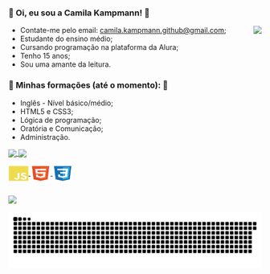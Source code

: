 ### 🤎 Oi, eu sou a Camila Kampmann! 🤎

<div>
    <img align="right" height="300" src="https://cdn.statically.io/img/i.pinimg.com/originals/b6/34/23/b634234f4b2c5c0941b646d25768ca1a.gif">
</div>

- Contate-me pelo email: camila.kampmann.github@gmail.com;
- Estudante do ensino médio; 
- Cursando programação na plataforma da Alura; 
- Tenho 15 anos;
- Sou uma amante da leitura.

### 🤎 Minhas formações (até o momento): 🤎 </h2>
- Inglês - Nível básico/médio; 
- HTML5 e CSS3;
- Lógica de programação;
- Oratória e Comunicação;
- Administração.

<div>
  <a href="https://github.com/CamilaKampmann">
  <img height="150em" align="center" src="https://github-readme-stats.vercel.app/api?username=CamilaKampmann&show_icons=true&theme=kacho_ga&include_all_commits=true&count_private=true"/>
  <img height="150em" align="center" src="https://github-readme-stats.vercel.app/api/top-langs/?username=CamilaKampmann&layout=compact&langs_count=7&theme=kacho_ga"/>  
</div>
  
<div style="display: inline_block"> <br>
  <img align="center" alt="Camila-Js" height="30" width="40" src="https://raw.githubusercontent.com/devicons/devicon/master/icons/javascript/javascript-plain.svg">
  <img align="center" alt="Camila-HTML" height="30" width="40" src="https://raw.githubusercontent.com/devicons/devicon/master/icons/html5/html5-original.svg">
  <img align="center" alt="Camila-CSS" height="30" width="40" src="https://raw.githubusercontent.com/devicons/devicon/master/icons/css3/css3-original.svg">
</div>
   
##

<div>
  <a href = "mailto:camila.kampmann.github@gmail.com"> <img src="https://img.shields.io/badge/-Gmail-%23333?style=for-the-badge&logo=gmail&logoColor=white" target="_blank"> </a>
    
  ![Snake animation](https://github.com/CamilaKampmann/CamilaKampmann/blob/output/github-contribution-grid-snake.svg)
    
</div>
   
